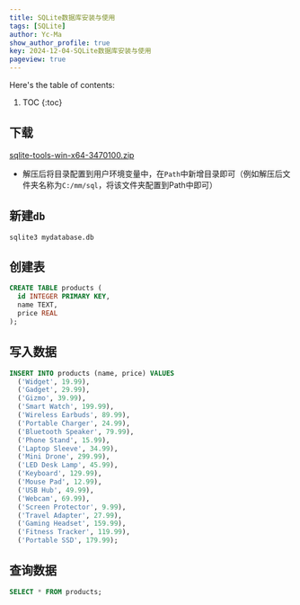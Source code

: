 ```yaml
---
title: SQLite数据库安装与使用
tags: [SQLite]
author: Yc-Ma
show_author_profile: true
key: 2024-12-04-SQLite数据库安装与使用
pageview: true
---
```


Here's the table of contents:
1. TOC
{:toc}


## 下载

[sqlite-tools-win-x64-3470100.zip](https://www.sqlite.org/download.html)

- 解压后将目录配置到用户环境变量中，在`Path`中新增目录即可（例如解压后文件夹名称为`C:/mm/sql`，将该文件夹配置到Path中即可）

## 新建`db`

```shell
sqlite3 mydatabase.db
```

## 创建表
```sql
CREATE TABLE products (
  id INTEGER PRIMARY KEY,
  name TEXT,
  price REAL
);
```

## 写入数据
```sql
INSERT INTO products (name, price) VALUES
  ('Widget', 19.99),
  ('Gadget', 29.99),
  ('Gizmo', 39.99),
  ('Smart Watch', 199.99),
  ('Wireless Earbuds', 89.99),
  ('Portable Charger', 24.99),
  ('Bluetooth Speaker', 79.99),
  ('Phone Stand', 15.99),
  ('Laptop Sleeve', 34.99),
  ('Mini Drone', 299.99),
  ('LED Desk Lamp', 45.99),
  ('Keyboard', 129.99),
  ('Mouse Pad', 12.99),
  ('USB Hub', 49.99),
  ('Webcam', 69.99),
  ('Screen Protector', 9.99),
  ('Travel Adapter', 27.99),
  ('Gaming Headset', 159.99),
  ('Fitness Tracker', 119.99),
  ('Portable SSD', 179.99);
```

## 查询数据

```sql
SELECT * FROM products;
```
